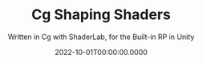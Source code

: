 ---
date: '2022-10-01T00:00:00.0000'
videosNames:
  - 20.mp4
  - 19.mp4
  - 17.mp4
  - 16b.mp4
  - 15.mp4
  - 14.mp4
  - 13.mp4
  - 12.mp4
  - 11b.mp4
  - 10.mp4
  - 9.mp4
  - 8c.mp4
  - 7.mp4
  - 6b.mp4
  - 4.mp4
youtubeVideoIds:
  - PWh5ksoYrLM
title: Cg Shaping Shaders
subtitle: Written in Cg with ShaderLab, for the Built-in RP in Unity
implementationDetails:
  - Creating simple Unlit Shaders in the Built-in RP in Unity.
  - Using the uniform _Time to define sinusoidal functions.
  - ShaderLab to link the Cg program with the Unity Editor, to expose properties
    to use in the Shader.
  - Defining the Vertex Shader and Fragment Shader functions.
  - Working with interpolated custom data coming from the Vertex Shader Stage.
  - Working with UVs and Object Position coordinates.
  - Using Step, Smoothstep, Saturate and Clamp, from the stdlib in Cg.
  - Implementing shaping functions to test if a pixel belongs to a circle,
    rectangle or polygon.
  - Matrices for Rotation and Scaling, multiplication of matrices and vectors
    for transformation of coordinates.
  - Tracking of the Mouse pointer, then feeding it into the Material, for later
    use in the Cg program code in the Shader.
  - Tiling of the UVs coordinates.
  - Drawing lines using equations such as y = x, y = sin(x).
  - Implementing a SONAR hud with shaping functions, using the vector dot scalar
    multiplication to calculate the magnitude of the projection of a vector onto
    a second vector.
  - SONAR gradient using atan2 and angles subtraction to measure the angle in
    radians from the SONAR line.
  - Using Cg semantics for compatibility with different GPU hardware.
tags:
  - Cg
  - Built-in RP
  - ShaderLab
  - Unity
  - Vertex Shader
  - Fragment Shader
technology: UnityEngine
category: Shaders
---